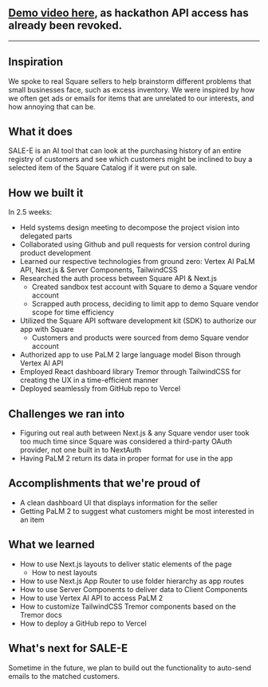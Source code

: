 
## [Demo video here](https://vimeo.com/875813744?share=copy), as hackathon API access has already been revoked.

<hr>

## Inspiration
We spoke to real Square sellers to help brainstorm different problems that small businesses face, such as excess inventory. We were inspired by how we often get ads or emails for items that are unrelated to our interests, and how annoying that can be. 

## What it does
SALE-E is an AI tool that can look at the purchasing history of an entire registry of customers and see which customers might be inclined to buy a selected item of the Square Catalog if it were put on sale.

## How we built it
In 2.5 weeks:
- Held systems design meeting to decompose the project vision into delegated parts
- Collaborated using Github and pull requests for version control during product development
- Learned our respective technologies from ground zero: Vertex AI PaLM API, Next.js & Server Components, TailwindCSS
- Researched the auth process between Square API & Next.js
	- Created sandbox test account with Square to demo a Square vendor account
	- Scrapped auth process, deciding to limit app to demo Square vendor scope for time efficiency
- Utilized the Square API software development kit (SDK) to authorize our app with Square
    - Customers and products were sourced from demo Square vendor account
- Authorized app to use PaLM 2 large language model Bison through Vertex AI API
- Employed React dashboard library Tremor through TailwindCSS for creating the UX in a time-efficient manner
- Deployed seamlessly from GitHub repo to Vercel

## Challenges we ran into
- Figuring out real auth between Next.js & any Square vendor user took too much time since Square was considered a third-party OAuth provider, not one built in to NextAuth
- Having PaLM 2 return its data in proper format for use in the app

## Accomplishments that we're proud of
- A clean dashboard UI that displays information for the seller
- Getting PaLM 2 to suggest what customers might be most interested in an item

## What we learned
* How to use Next.js layouts to deliver static elements of the page
	* How to nest layouts
* How to use Next.js App Router to use folder hierarchy as app routes
* How to use Server Components to deliver data to Client Components
* How to use Vertex AI API to access PaLM 2
* How to customize TailwindCSS Tremor components based on the Tremor docs
* How to deploy a GitHub repo to Vercel

## What's next for SALE-E
Sometime in the future, we plan to build out the functionality to auto-send emails to the matched customers.
